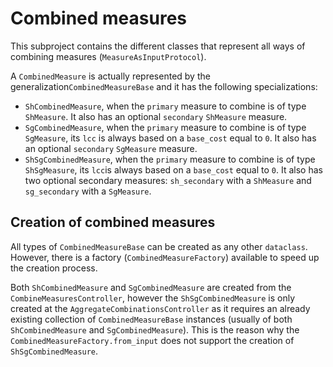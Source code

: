 # Combined measures

This subproject contains the different classes that represent all ways of combining measures (`MeasureAsInputProtocol`).

A `CombinedMeasure` is actually represented by the generalization`CombinedMeasureBase` and it 
has the following specializations:

- `ShCombinedMeasure`, when the `primary` measure to combine is of type `ShMeasure`. It also has an optional `secondary` `ShMeasure` measure.
- `SgCombinedMeasure`, when the `primary` measure to combine is of type `SgMeasure`, its `lcc` is always based on a `base_cost` equal to `0`. It also has an optional `secondary` `SgMeasure` measure.
- `ShSgCombinedMeasure`, when the `primary` measure to combine is of type `ShSgMeasure`, its `lcc`is always based on a `base_cost` equal to `0`. It also has two optional secondary measures: `sh_secondary` with a `ShMeasure` and `sg_secondary` with a `SgMeasure`.

## Creation of combined measures

All types of `CombinedMeasureBase` can be created as any other `dataclass`. However, there is a factory (`CombinedMeasureFactory`) available to speed up the creation process.

Both `ShCombinedMeasure` and `SgCombinedMeasure`  are created from the `CombineMeasuresController`, however the `ShSgCombinedMeasure` is only created at the `AggregateCombinationsController` as it requires an already existing collection of `CombinedMeasureBase` instances (usually of both `ShCombinedMeasure` and `SgCombinedMeasure`). This is the reason why the `CombinedMeasureFactory.from_input` does not support the creation of `ShSgCombinedMeasure`.